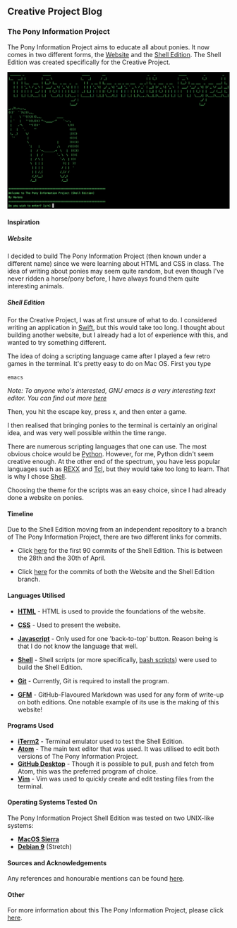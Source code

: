 ## Creative Project Blog



### The Pony Information Project

The Pony Information Project aims to educate all about ponies. It now comes in two different forms, the [Website](https://harens.github.io/ThePonyInformationProject/) and the [Shell Edition](https://github.com/harens/ThePonyInformationProject/tree/Shell-Edition). The Shell Edition was created specifically for the Creative Project.

<!--Markdown Image Format could not be used, for image would not display on website-->
<img src="PonyTerminal.png" alt="The Pony Information Project Shell Edition">

#### Inspiration

##### Website

I decided to build The Pony Information Project (then known under a different name) since we were learning about HTML and CSS in class. The idea of writing about ponies may seem quite random, but even though I've never ridden a horse/pony before, I have always found them quite interesting animals.

##### Shell Edition

For the Creative Project, I was at first unsure of what to do. I considered writing an application in [Swift](https://swift.org), but this would take too long. I thought about building another website, but I already had a lot of experience with this, and wanted to try something different.

The idea of doing a scripting language came after I played a few retro games in the terminal. It's pretty easy to do on Mac OS. First you type

```
emacs
```
_Note: To anyone who's interested, GNU emacs is a very interesting text editor. You can find out more [here](https://www.gnu.org/software/emacs/)_

Then, you hit the escape key, press x, and then enter a game.

I then realised that bringing ponies to the terminal is certainly an original idea, and was very well possible within the time range.

There are numerous scripting languages that one can use. The most obvious choice would be [Python](https://www.python.org). However, for me, Python didn't seem creative enough. At the other end of the spectrum, you have less popular languages such as [REXX](http://www.rexxla.org) and [Tcl](https://www.tcl.tk), but they would take too long to learn. That is why I chose [Shell](https://www.shellscript.sh).

Choosing the theme for the scripts was an easy choice, since I had already done a website on ponies.

#### Timeline

Due to the Shell Edition moving from an independent repository to a branch of The Pony Information Project, there are two different links for commits.

* Click [here](https://github.com/harens/PonyInfoGuide-ShellEdition/commits/master) for the first 90 commits of the Shell Edition. This is between the 28th and the 30th of April.

* Click [here](https://github.com/harens/ThePonyInformationProject/commits/master) for the commits of both the Website and the Shell Edition branch.

#### Languages Utilised

* **[HTML](https://developer.mozilla.org/en-US/docs/Web/HTML)** - HTML is used to provide the foundations of the website.
* **[CSS](https://developer.mozilla.org/en-US/docs/Learn/CSS)** - Used to present the website.
* **[Javascript](https://developer.mozilla.org/en-US/docs/Learn/JavaScript)** - Only used for one 'back-to-top' button. Reason being is that I do not know the language that well.


* **[Shell](https://www.shellscript.sh)** - Shell scripts (or more specifically, [bash scripts](https://www.gnu.org/software/bash/)) were used to build the Shell Edition.
* **[Git](https://git-scm.com)** - Currently, Git is required to install the program.


* **[GFM](https://github.github.com/gfm/)** - GitHub-Flavoured Markdown was used for any form of write-up on both editions. One notable example of its use is the making of this website!

#### Programs Used

* **[iTerm2](https://www.iterm2.com)** - Terminal emulator used to test the Shell Edition.
* **[Atom](https://atom.io)** - The main text editor that was used. It was utilised to edit both versions of The Pony Information Project.
*  **[GitHub Desktop](https://desktop.github.com)** - Though it is possible to pull, push and fetch from Atom, this was the preferred program of choice.
* **[Vim](https://www.vim.org)** - Vim was used to quickly create and edit testing files from the terminal.

#### Operating Systems Tested On

The Pony Information Project Shell Edition was tested on two UNIX-like systems:

* **[MacOS Sierra](https://www.apple.com/lae/macos/high-sierra/)**
* **[Debian 9](https://www.debian.org)** (Stretch)

#### Sources and Acknowledgements
Any references and honourable mentions can be found [here](https://github.com/harens/ThePonyInformationProject/tree/master#contributors-and-resources).

#### Other
For more information about this The Pony Information Project, please click [here](https://github.com/harens/ThePonyInformationProject/tree/master#the-pony-information-project-).

